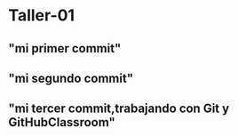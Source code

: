 # Taller-01
## "mi primer commit"
## "mi segundo commit"
## "mi tercer commit,trabajando con Git y GitHubClassroom"